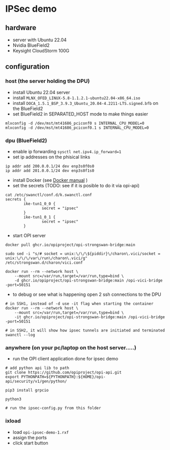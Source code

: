 # IPSec demo

## hardware

- server with Ubuntu 22.04
- Nvidia BlueField2
- Keysight CloudStorm 100G

## configuration

### host (the server holding the DPU)

- install Ubuntu 22.04 server
- install `MLNX_OFED_LINUX-5.8-1.1.2.1-ubuntu22.04-x86_64.iso`
- install `DOCA_1.5.1_BSP_3.9.3_Ubuntu_20.04-4.2211-LTS.signed.bfb` on the BlueField2
- set BlueField2 in SEPARATED_HOST mode to make things easier

```Shell
mlxconfig -d /dev/mst/mt41686_pciconf0 s INTERNAL_CPU_MODEL=0
mlxconfig -d /dev/mst/mt41686_pciconf0.1 s INTERNAL_CPU_MODEL=0
```

### dpu (BlueField2)

- enable ip forwarding `sysctl net.ipv4.ip_forward=1`
- set ip addresses on the phisical links

```Shell
ip addr add 200.0.0.1/24 dev enp3s0f0s0
ip addr add 201.0.0.1/24 dev enp3s0f1s0
```
  
- install Docker (see [Docker manual](https://docs.docker.com/engine/install/ubuntu/) )
- set the secrets (TODO: see if it is posible to do it via opi-api)

```Shell
cat /etc/swanctl/conf.d/k.swanctl.conf
secrets {
        ike-tun1_0_0 {
                secret = "ipsec"
        }
        ike-tun1_0_1 {
                secret = "ipsec"
        }
```

- start OPI server

```Shell
docker pull ghcr.io/opiproject/opi-strongswan-bridge:main

sudo sed -i "s/# socket = unix:\/\/\${piddir}\/charon\.vici/socket = unix:\/\/\/var\/run\/charon\.vici/g" /etc/strongswan.d/charon/vici.conf

docker run --rm --network host \
    --mount src=/var/run,target=/var/run,type=bind \
    -d ghcr.io/opiproject/opi-strongswan-bridge:main /opi-vici-bridge -port=50151
```

- to debug or see what is happening open 2 ssh connections to the DPU

```Shell
# in SSH1, instead of -d use -it flag when starting the container
docker run --rm --network host \
    --mount src=/var/run,target=/var/run,type=bind \
    -it ghcr.io/opiproject/opi-strongswan-bridge:main /opi-vici-bridge -port=50151

# in SSH2, it will show how ipsec tunnels are initiated and terminated
swanctl --log
```

### anywhere (on your pc/laptop on the host server.....)

- run the OPI client application done for ipsec demo

```Shell
# add python api lib to path
git clone https://github.com/opiproject/opi-api.git
export PYTHONPATH=${PYTHONPATH}:${HOME}/opi-api/security/v1/gen/python/

pip3 install grpcio

python3

# run the ipsec-config.py from this folder
```

### ixload

- load `opi-ipsec-demo-1.rxf`
- assign the ports
- click start button

